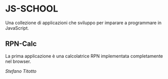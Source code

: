 # JS-SCHOOL

Una collezione di applicazioni che sviluppo per imparare a programmare in JavaScript.

## RPN-Calc
La prima applicazione è una calcolatrice RPN implementata completamente nel browser.


*Stefano Titotto*